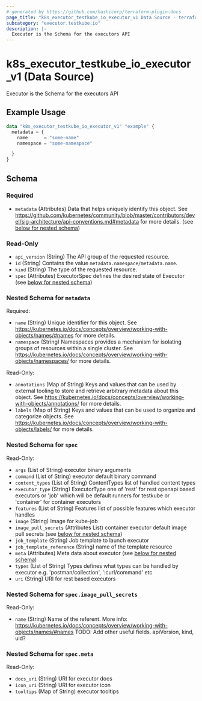 ```yaml
---
# generated by https://github.com/hashicorp/terraform-plugin-docs
page_title: "k8s_executor_testkube_io_executor_v1 Data Source - terraform-provider-k8s"
subcategory: "executor.testkube.io"
description: |-
  Executor is the Schema for the executors API
---
```


# k8s_executor_testkube_io_executor_v1 (Data Source)

Executor is the Schema for the executors API

## Example Usage

```terraform
data "k8s_executor_testkube_io_executor_v1" "example" {
  metadata = {
    name      = "some-name"
    namespace = "some-namespace"

  }
}
```

<!-- schema generated by tfplugindocs -->
## Schema

### Required

- `metadata` (Attributes) Data that helps uniquely identify this object. See https://github.com/kubernetes/community/blob/master/contributors/devel/sig-architecture/api-conventions.md#metadata for more details. (see [below for nested schema](#nestedatt--metadata))

### Read-Only

- `api_version` (String) The API group of the requested resource.
- `id` (String) Contains the value `metadata.namespace/metadata.name`.
- `kind` (String) The type of the requested resource.
- `spec` (Attributes) ExecutorSpec defines the desired state of Executor (see [below for nested schema](#nestedatt--spec))

<a id="nestedatt--metadata"></a>
### Nested Schema for `metadata`

Required:

- `name` (String) Unique identifier for this object. See https://kubernetes.io/docs/concepts/overview/working-with-objects/names/#names for more details.
- `namespace` (String) Namespaces provides a mechanism for isolating groups of resources within a single cluster. See https://kubernetes.io/docs/concepts/overview/working-with-objects/namespaces/ for more details.

Read-Only:

- `annotations` (Map of String) Keys and values that can be used by external tooling to store and retrieve arbitrary metadata about this object. See https://kubernetes.io/docs/concepts/overview/working-with-objects/annotations/ for more details.
- `labels` (Map of String) Keys and values that can be used to organize and categorize objects. See https://kubernetes.io/docs/concepts/overview/working-with-objects/labels/ for more details.


<a id="nestedatt--spec"></a>
### Nested Schema for `spec`

Read-Only:

- `args` (List of String) executor binary arguments
- `command` (List of String) executor default binary command
- `content_types` (List of String) ContentTypes list of handled content types
- `executor_type` (String) ExecutorType one of 'rest' for rest openapi based executors or 'job' which will be default runners for testkube or 'container' for container executors
- `features` (List of String) Features list of possible features which executor handles
- `image` (String) Image for kube-job
- `image_pull_secrets` (Attributes List) container executor default image pull secrets (see [below for nested schema](#nestedatt--spec--image_pull_secrets))
- `job_template` (String) Job template to launch executor
- `job_template_reference` (String) name of the template resource
- `meta` (Attributes) Meta data about executor (see [below for nested schema](#nestedatt--spec--meta))
- `types` (List of String) Types defines what types can be handled by executor e.g. 'postman/collection', ':curl/command' etc
- `uri` (String) URI for rest based executors

<a id="nestedatt--spec--image_pull_secrets"></a>
### Nested Schema for `spec.image_pull_secrets`

Read-Only:

- `name` (String) Name of the referent. More info: https://kubernetes.io/docs/concepts/overview/working-with-objects/names/#names TODO: Add other useful fields. apiVersion, kind, uid?


<a id="nestedatt--spec--meta"></a>
### Nested Schema for `spec.meta`

Read-Only:

- `docs_uri` (String) URI for executor docs
- `icon_uri` (String) URI for executor icon
- `tooltips` (Map of String) executor tooltips
